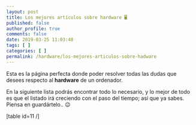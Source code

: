 ```yaml
---
layout: post
title: Los mejores artículos sobre hardware 🖥
published: false
author_profile: true
comments: false
date: 2019-03-25 11:03:48
tags: [ ]
categories: [ ]
permalink: /hardware/los-mejores-articulos-sobre-hadware
---
```

Esta es la página perfecta donde poder resolver todas las dudas que desees respecto al **hardware** de un ordenador.

En la siguiente lista podrás encontrar todo lo necesario, y lo mejor de todo es que el listado irá creciendo con el paso del tiempo; así que ya sabes. Piensa en guardártelo.. 😉

[table id=11 /]